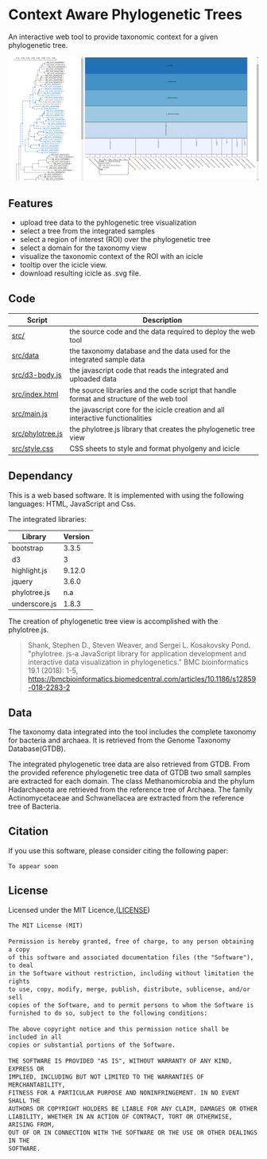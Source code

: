 # Context Aware Phylogenetic Trees
An interactive web tool to provide taxonomic context for a given phylogenetic tree.


![](/feature.png)


## Features
* upload tree data to the pyhlogenetic tree visualization
* select a tree from the integrated samples
* select a region of interest (ROI) over the phylogenetic tree
* select a domain for the taxonomy view
* visualize the taxonomic context of the ROI with an icicle
* tooltip over the icicle view.
* download resulting icicle as .svg file.


## Code
|Script|Description|
|---|---|
|[src/](./src)| the source code and the data required to deploy the web tool
|[src/data](src/data)| the taxonomy database and the data used for the integrated sample data
|[src/d3-body.js](src/d3-body.js)| the javascript code that reads the integrated and uploaded data
|[src/index.html](src/index.html)| the source libraries and the code script that handle format and structure of the web tool
|[src/main.js](./src/main.js)| the javascript core for the icicle creation and all interactive functionalities
|[src/phylotree.js](./src/phylotree.js)| the phylotree.js library that creates the phylogenetic tree view
|[src/style.css](./src/style.css)| CSS sheets to style and format phyolgeny and icicle

## Dependancy
This is a web based software. It is implemented with using the following languages:
HTML, JavaScript and Css. 

The integrated libraries:

|Library|Version|
|---|---|
|bootstrap|3.3.5|
|d3|3|
|highlight.js|9.12.0|
|jquery|3.6.0|
|phylotree.js|n.a|
|underscore.js|1.8.3|

The creation of phylogenetic tree view is accomplished with the phylotree.js.
> Shank, Stephen D., Steven Weaver, and Sergei L. Kosakovsky Pond. "phylotree. js-a JavaScript library for application development and interactive data visualization in phylogenetics." BMC bioinformatics 19.1 (2018): 1-5, https://bmcbioinformatics.biomedcentral.com/articles/10.1186/s12859-018-2283-2


## Data
The taxonomy data integrated into the tool includes the complete taxonomy for bacteria and archaea.
It is retrieved from the Genome Taxonomy Database(GTDB). 

The integrated phylogenetic tree data are also retrieved from GTDB.
From the provided reference phylogenetic tree data of GTDB two small samples are extracted for each domain.
The class Methanomicrobia and the phylum Hadarchaeota are retrieved from the reference tree of Archaea.
The family Actinomycetaceae and Schwanellacea are extracted from the reference tree of Bacteria.

## Citation

If you use this software, please consider citing the following paper:
```
To appear soon
```

## License

Licensed under the MIT Licence,([LICENSE](./LICENSE))
```
The MIT License (MIT)

Permission is hereby granted, free of charge, to any person obtaining a copy
of this software and associated documentation files (the "Software"), to deal
in the Software without restriction, including without limitation the rights
to use, copy, modify, merge, publish, distribute, sublicense, and/or sell
copies of the Software, and to permit persons to whom the Software is
furnished to do so, subject to the following conditions:

The above copyright notice and this permission notice shall be included in all
copies or substantial portions of the Software.

THE SOFTWARE IS PROVIDED "AS IS", WITHOUT WARRANTY OF ANY KIND, EXPRESS OR
IMPLIED, INCLUDING BUT NOT LIMITED TO THE WARRANTIES OF MERCHANTABILITY,
FITNESS FOR A PARTICULAR PURPOSE AND NONINFRINGEMENT. IN NO EVENT SHALL THE
AUTHORS OR COPYRIGHT HOLDERS BE LIABLE FOR ANY CLAIM, DAMAGES OR OTHER
LIABILITY, WHETHER IN AN ACTION OF CONTRACT, TORT OR OTHERWISE, ARISING FROM,
OUT OF OR IN CONNECTION WITH THE SOFTWARE OR THE USE OR OTHER DEALINGS IN THE
SOFTWARE. 
```
